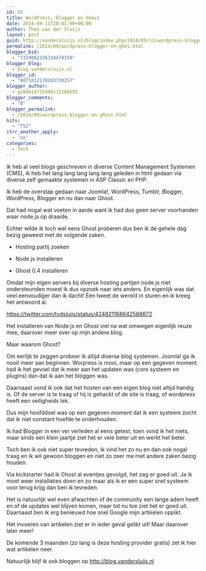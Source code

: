 ```yaml
---
id: 55
title: WordPress, blogger en Ghost
date: 2014-09-11T20:01:00+00:00
author: Theo van der Sluijs
layout: post
guid: http://vandersluijs.nl/blog/index.php/2014/09/11/wordpress-blogger-en-ghos/
permalink: /2014/09/wordpress-blogger-en-ghos.html
blogger_bid:
  - "7319082336334478150"
blogger_blog:
  - blog.vandersluijs.nl
blogger_id:
  - "8071812170283730257"
blogger_author:
  - g104814725400115166555
blogger_comments:
  - "0"
blogger_permalink:
  - /2014/09/wordpress-blogger-en-ghost.html
hits:
  - "752"
itrr_another_apply:
  - 'no'
categories:
  - Tech
---
```

Ik heb al veel blogs geschreven in diverse Content Management Systemen (CMS), ik heb het lang lang lang lang lang geleden in html gedaan via diverse zelf gemaakte systemen in ASP Classic en PHP.

Ik heb de overstap gedaan naar Joomla!, WordPress, Tumblr, Blogger, WordPress, Blogger en nu dan naar Ghost.

Dat had nogal wat voeten in aarde want ik had dus geen server voorhanden waar node.js op draaide.

Echter wilde ik toch wel eens Ghost proberen dus ben ik de gehele dag bezig geweest met de volgende zaken.

</p> 

  * Hosting partij zoeken


  * Node.js installeren


  * Ghost 0.4 installeren
</ul> 

Omdat mijn eigen servers bij diverse hosting partijen node.js niet ondersteunden moest ik dus opzoek naar iets anders. En eigenlijk was dat veel eenvoudiger dan ik dacht! Één tweet de wereld in sturen en ik kreeg het antwoord al.

<https://twitter.com/tvdsluijs/status/424821168642588672>

Het installeren van Node.js en Ghost viel na wat omwegen eigenlijk reuze mee, daarover meer over op mijn andere blog.

Maar waarom Ghost?

Om eerlijk te zeggen probeer ik altijd diverse blog systemen. Joomla! ga ik nooit meer aan beginnen. Worpress is mooi, maar op een gegeven moment had ik het gevoel dat ik meer aan het updaten was (core systeem en plugins) dan dat ik aan het bloggen was.

Daarnaast vond ik ook dat het hosten van een eigen blog niet altijd handig is. Of de server is te traag of hij is gehackt of de site is traag, of wordpress heeft een veiligheids lek.

Dus mijn hoofddoel was op een gegeven moment dat ik een systeem zocht dat ik niet constant hoefde te onderhouden.

Ik had Blogger in een ver verleden al eens getest, toen vond ik het niets, maar sinds een klein jaartje ziet het er vele beter uit en werkt het beter.

Toch ben ik ook niet super tevreden, ik vind het zo nu en dan ook nogal traag en ik wil gewoon bloggen en niet zo zeer me met andere zaken bezig houden.

Via kickstarter had ik Ghost al eventjes gevolgd, het zag er goed uit. Ja ik moet weer installaties doen en zo maar als ik er een super snel systeem voor terug krijg dan ben ik tevreden.

Het is natuurlijk wel even afwachten of de community een lange adem heeft en of de updates wel blijven komen, maar tot nu toe ziet het er goed uit. Daarnaast ben ik erg benieuwd hoe snel Google mijn artikelen oppikt.

Het invoeren van artikelen ziet er in ieder geval gelikt uit! Maar daarover later meer!

De komende 3 maanden (zo lang is deze hosting provider gratis) zet ik hier wat artikelen neer.

Natuurlijk blijf ik ook bloggen op <http://blog.vandersluijs.nl>